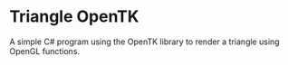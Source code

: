 # Triangle OpenTK
 A simple C# program using the OpenTK library to render a triangle using OpenGL functions.
